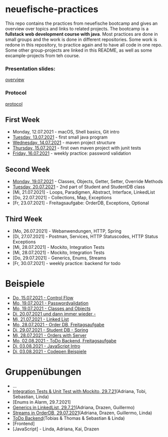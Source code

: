 # neuefische-practices

This repo contains the practices from neuefische bootcamp and gives an overview over topics and links to related projects.
The bootcamp is a **fullstack web development course with java**.
Most practices are done in small groups and the work is done in different repositories. 
Some work is redone in this repository, to practice again and to have all code in one repo. Some other group-projects are linked in this README, as well as some excample-projects from teh course.

### Presentation slides:
[overview](https://neuefische.github.io/java-slides/)

### Protocol
[protocol](https://github.com/lindatroesken/protocol-rem-java-21-3)

## First Week
- Monday, 12.07.2021 - macOS, Shell basics, Git intro
- [Tuesday, 13.07.2021](/21-7-13) - first small java program
- [Wednesday, 14.07.2021](/21-7-14-maven-test-repo/my-app) - maven project structure
- [Thursday, 15.07.2021](/21-7-15) - first own maven project with junit tests
- [Friday, 16.07.2021]() - weekly practice: password validation

## Second Week
- [Monday, 19.07.2021](/21-7-19) - Classes, Objects, Getter, Setter, Override Methods
- [Tuesday, 20.07.2021](/21-7-20) - 2nd part of Student and StudentDB class
- [Mi, 21.07.2021] - Loops, Paradigmen, Abstract, Interface, LinkedList
- [Do, 22.07.2021] - Collections, Map, Exceptions
- [Fr, 23.07.2021] - Freitagsaufgabe: OrderDB, Exceptions, Optional

## Third Week 
- [Mo, 26.07.2021] - Webanwendungen, HTTP, Spring
- [Di, 27.07.2021] - Postman, Services, HTTP Statuscodes, HTTP Status Exceptions
- [Mi, 28.07.2021] - Mockito, Integration Tests
- [Mi, 28.07.2021] - Mockito, Integration Tests
- [Do, 29.07.2021] - Generics, Enums, Streams
- [Fr, 30.07.2021] - weekly practice: backend for todo

# Beispiele
- [Do, 15.07.2021 - Control Flow](https://github.com/jamarob/java-21-3-control-flow)
- [Mo, 19.07.2021 - Passwordvalidation](https://github.com/jamarob/java-21-3-password-validation)
- [Mo, 19.07.2021 - Classes and Objects](https://github.com/christophersiem/java-21-3-classes-objects)
- [Di, 20.07.2021 und dann immer wieder - ](https://github.com/slautner/rem-21-3)
- [Mi, 21.07.2021 - Linked List](https://github.com/jamarob/java-21-3-linked-list)
- [Mo, 28.07.2021 - Order DB, Freitagsaufgabe](https://github.com/christophersiem/java-21-3-orderdb)
- [Di, 29.07.2021 - Student DB - Spring](https://github.com/jamarob/java-21-3-studentdb-web)
- [Mi, 28.07.2021 - Orders with Server](https://github.com/christophersiem/java-21-3-orderdb-server)
- [Mo, 02.08.2021 - ToDo Backend, Freitagsaufgabe](https://github.com/slautner/todo-app)
- [Di, 03.08.2021 - JavaScript Intro](https://github.com/jamarob/java-21-3-js-intro)
- [Di, 03.08.2021 - Codepen Beispiele](https://codepen.io/jamarob/pen/mdWyXLz?editors=0012)


# Gruppenübungen
- ...
- [Integration Tests & Unit Test with Mockito, 29.7.21](https://github.com/lindatroesken/java-21-3-orderdb-server)(Adriana, Tobi, Sebastian, Linda)
- [Enums in Alarm, 29.7.2021]
- [Generics in LinkedList, 29.7.21](https://github.com/lindatroesken/generics-linked-list)(Adriana, Drazen, Guillermo)
- [Streams in OrderDB, 29.07.2021]()(Adriana, Drazen, Guillermo, Linda)
- [ToDo Backend](https://github.com/Droggelbecher92/todo-app/tree/backendDev)(Tobias & Thomas & Sebastian & Linda)
- [Frontend]
- [JavaScript]  - Linda, Adriana, Kai, Drazen
